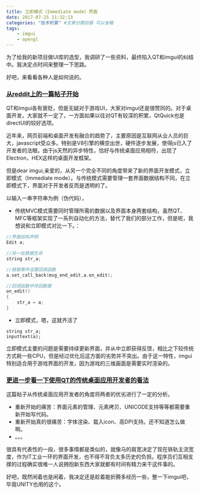 ```yaml
---
title: 立即模式（Immediate mode）界面
date: 2017-07-25 11:32:13
categories: "技术积累" #文章分類目錄 可以省略
tags:
    - imgui
    - opengl
---
```


为了给我的新项目做UI库的选型，我调研了一些资料，最终陷入QT和imgui的纠结中。我决定点时间来整理一下思路。

好吧，来看看各种人是如何说的。

### [从reddit上的一篇帖子开始][1]

QT和imgui各有褒贬，但是无疑对于游戏UI，大家对imgui还是很赞同的。对于桌面开发，大家就不一定了，一方面如果以往对QT有较深的积累，QtQuick也是directUI的较好选项。

近年来，网页前端和桌面开发有融合的趋势了，主要原因是互联网从业人员的巨大，javascript受众多。特别是V8引擎的横空出世，硬件逐步发展，使得js已入了开发者的法眼。由于js天然的异步特性，恰好与传统桌面应用相符，出现了Electron，HEX这样的桌面开发框架。

但是dear imgui,亲爱的，从另一个完全不同的角度带来了新的界面开发模式，立即模式（Immediate mode）。与传统模式需要管理一套界面数据结构不同，在立即模式下，界面对于开发者反而是透明的了。

以输入一串字符串为例（伪代码），
    
- 传统MVC模式需要同时管理所需的数据以及界面本身两套结构，虽然QT、MFC等框架实现了一系列自动化的方法，替代了我们的部分工作，但是呢，我想说和立即模式对比一下。：
```  C++
//界面结构声明
Edit a;

//另一处数据生命
string str_a;

//根据事件设置回调函数
a.set_call_back(msg_end_edit,a.on_edit);

//回调函数中传回数据
on_edit()
{
    str_a = a;
}
```

- 立即模式，嗯，这就齐活了

```
string str_a;
inputtext(a);
```

[1]: https://www.reddit.com/r/programming/comments/5zrqcn/why_qt_and_not_imgui/#df1vcvv

立即模式主要的问题是需要持续更新界面，并从中立即获得反馈，相比之下较传统方式耗一些CPU，但是经过优化后这方面的劣势并不突出。由于这一特性，imgui特别适合用于游戏界面的开发，因为游戏的三维画面是需要实时渲染的。

### [更进一步看一下使用QT的传统桌面应用开发者的看法][2] 

这篇帖子从传统桌面应用开发者的角度将两者的优劣进行了一定的分析。

- 重新开始的痛苦：界面元素的管理、元素拷贝、UNICODE支持等等都需要重新开始写代码。
- 重新开始真的很痛苦：字体渲染、载入icon、高DPI支持。还不知道怎么做啊。
- 。。。

很具有代表性的一段，很多事情都是类似的，就像马的肩宽决定了现在铁轨主流宽度，作为IT工业一环的界面开发，也不得不背负太多历史的负担。程序员们互相支撑的过程确实很难一人说拥抱新东西大家就都有时间有精力来干这件事的。

[2]: https://deplinenoise.wordpress.com/2017/03/05/why-qt-and-not-imgui/

好吧，既然闲着也是闲着，我决定还是趁着能折腾多经历一些，整一下imgui吧，毕竟UNITY也用的这个。
